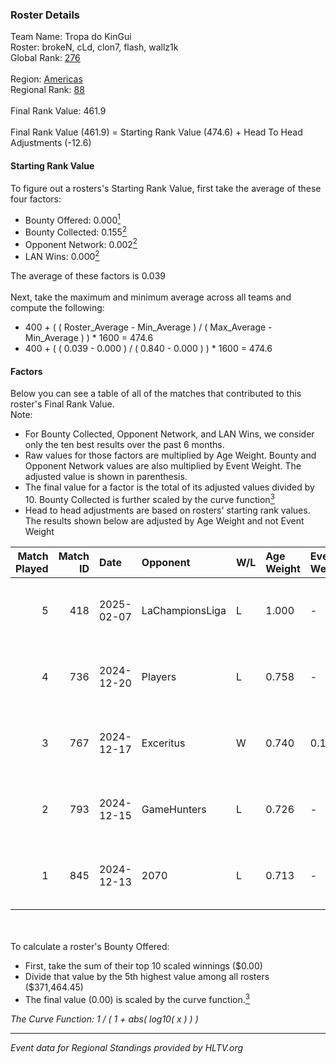 ### Roster Details<br />
Team Name: Tropa do KinGui<br />
Roster: brokeN, cLd, clon7, flash, wallz1k<br />
Global Rank: [276](../../standings_global_2025_02_24.md)<br />
<br />
Region: [Americas]( ../../standings_americas_2025_02_24.md)<br />
Regional Rank: [88]( ../../standings_americas_2025_02_24.md)<br />
<br />
Final Rank Value:  461.9<br />
<br />
Final Rank Value (461.9) = Starting Rank Value (474.6) + Head To Head Adjustments (-12.6)<br />

#### Starting Rank Value<br />
To figure out a rosters's Starting Rank Value, first take the average of these four factors:<br />
- Bounty Offered: 0.000[<sup>1</sup>](#table2)
- Bounty Collected: 0.155[<sup>2</sup>](#table1)
- Opponent Network: 0.002[<sup>2</sup>](#table1)
- LAN Wins: 0.000[<sup>2</sup>](#table1)

The average of these factors is 0.039<br />
<br />
Next, take the maximum and minimum average across all teams and compute the following:<br />
- 400 + ( ( Roster_Average - Min_Average ) / ( Max_Average - Min_Average ) ) * 1600 = 474.6
- 400 + ( ( 0.039 - 0.000 ) / ( 0.840 - 0.000 ) ) * 1600 = 474.6


#### Factors<br />
Below you can see a table of all of the matches that contributed to this roster's Final Rank Value.<br />
Note:<br />

- For Bounty Collected, Opponent Network, and LAN Wins, we consider only the ten best results over the past 6 months.
- Raw values for those factors are multiplied by Age Weight. Bounty and Opponent Network values are also multiplied by Event Weight. The adjusted value is shown in parenthesis.
- The final value for a factor is the total of its adjusted values divided by 10. Bounty Collected is further scaled by the curve function[<sup>3</sup>](#curveFunction)
- Head to head adjustments are based on rosters' starting rank values. The results shown below are adjusted by Age Weight and not Event Weight
<span id="table1"></span><br />


| Match Played | Match ID | Date       | Opponent        | W/L | Age Weight | Event Weight | Bounty Collected | Opponent Network | LAN Wins  | H2H Adj. | Roster                             |
| -: | -: | :- | :- | :- | :- | :- | :- | :- | :- | -: | :- |
|            5 |      418 | 2025-02-07 | LaChampionsLiga | L   | 1.000      | -            | -                | -                | -         |   -10.47 | brokeN, cLd, clon7, flash, wallz1k |
|            4 |      736 | 2024-12-20 | Players         | L   | 0.758      | -            | -                | -                | -         |    -4.83 | brokeN, cLd, clon7, flash, k1not1  |
|            3 |      767 | 2024-12-17 | Exceritus       | W   | 0.740      | 0.143        | 0.000 (0.000)    | 0.178 (0.019)    | 0 (0.000) |    15.05 | brokeN, cLd, clon7, flash, k1not1  |
|            2 |      793 | 2024-12-15 | GameHunters     | L   | 0.726      | -            | -                | -                | -         |    -5.79 | brokeN, cLd, clon7, flash, k1not1  |
|            1 |      845 | 2024-12-13 | 2070            | L   | 0.713      | -            | -                | -                | -         |    -6.62 | brokeN, cLd, clon7, flash, k1not1  |

<br />
<span id="table2"></span><br />
To calculate a roster's Bounty Offered:<br />

- First, take the sum of their top 10 scaled winnings ($0.00)
- Divide that value by the 5th highest value among all rosters ($371,464.45)
- The final value (0.00) is scaled by the curve function.[<sup>3</sup>](#curveFunction)

<span id="curveFunction"></span>_The Curve Function: 1 / ( 1 + abs( log10( x ) ) )_<br />

---
_Event data for Regional Standings provided by HLTV.org_<br />
